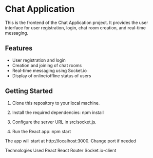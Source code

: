 
# Chat Application

This is the frontend of the Chat Application project. It provides the user interface for user registration, login, chat room creation, and real-time messaging.

## Features

- User registration and login
- Creation and joining of chat rooms
- Real-time messaging using Socket.io
- Display of online/offline status of users

## Getting Started

1. Clone this repository to your local machine.

2. Install the required dependencies:
   npm install
3. Configure the server URL in src/socket.js.
4. Run the React app:
   npm start

The app will start at http://localhost:3000. Change port if needed

Technologies Used
React
React Router
Socket.io-client
